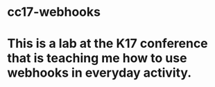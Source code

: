 # cc17-webhooks

# This is a lab at the K17 conference that is teaching me how to use webhooks in everyday activity.
